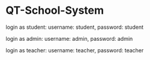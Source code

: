 # QT-School-System
login as student: username: student, password: student


login as admin: username: admin, password: admin


login as teacher: username: teacher, password: teacher
